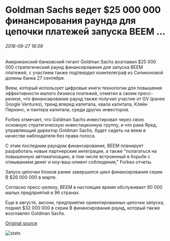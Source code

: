 # Goldman Sachs ведет $25 000 000 финансирования раунда для цепочки платежей запуска ВЕЕМ ...

###### 2018-09-27 16:09

Американский банковский гигант Goldman Sachs возглавил $25 000 000 стратегический раунд финансирования для запуска ВЕЕМ платежей, с участием также подтвердил коинтелеграф из Силиконовой долины банка 27 сентября.

Веем, который использует цифровые книги технологии для повышения эффективности малого бизнеса платежей, отметил в своем пресс-релизе, что финансирование раунд также получил участие от GV (ранее Google Ventures), тренд вперед капитала, хвала капитала, Кляйн Перкинс, и пантера капитала, среди других инвесторов.

Forbes отмечает, что Goldman Sachs инвестировал через свою основную стратегическую инвестиционную группу, и что рана Яред, управляющий директор Goldman Sachs, будет сидеть на веем в качестве наблюдателя без права голоса.

С этим последним раундом финансирования, ВЕЕМ планирует разработать новые партнерские интеграции, а также "полагаться на повышенную автоматизацию, в том числе встроенный в борьбе с отмыванием денег и ноу-ваш-клиент соблюдения," Forbes отчеты.

Запуск цепочки блоков ранее завершился цикл финансирования серии B $26 000 000 в марте.

Согласно пресс-релизу, ВЕЕМ в настоящее время обслуживает 80 000 малых предприятий в 96 странах.

Еще в августе, аксони, предприятие ориентированных цепочки запуска, поднял $32 000 000 в серии B финансирования раунд, который также возглавлял Goldman Sachs.

[Original source](https://cointelegraph.com/news/goldman-sachs-leads-25-million-funding-round-for-blockchain-payments-startup-veem)

![stats](https://c.statcounter.com/11760860/0/a89fa40b/1/ "stats")